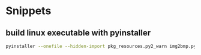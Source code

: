 # Snippets

## build linux executable with pyinstaller

```bash
pyinstaller --onefile --hidden-import pkg_resources.py2_warn img2bmp.py
```
